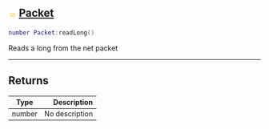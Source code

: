 ## ![shared](.gitbook/assets/shared.png) [Packet](home/Packet)



```lua
number Packet:readLong()
```

Reads a long from the net packet


------
## Returns

| Type   | Description |
| ------ | ----------: |
| number | No description |

